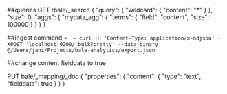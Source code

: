 ##queries
GET /bale/_search
{
  "query": {
    "wildcard": {
      "content": "*"
    }
  },
  "size": 0,
  "aggs": {
    "mydata_agg": {
      "terms": {
        "field": "content",
        "size": 100000
      }
    }
  }
}

##ingest command
`➜  ~ curl -H 'Content-Type: application/x-ndjson' -XPOST 'localhost:9200/_bulk?pretty' --data-binary @/Users/jani/Projects/bale-analytics/export.json`

##change content fielddata to true

PUT bale/_mapping/_doc
{
  "properties": {
    "content": { 
      "type":     "text",
      "fielddata": true
    }
  }
}